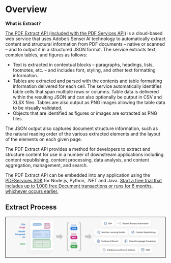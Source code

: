 # Overview
<p>

**What is Extract?**

[The PDF Extract API (included with the PDF Services API)](./howtos/extract-api.md) is a cloud-based web service that uses Adobe’s Sensei AI technology to automatically extract content and structural information from PDF documents – native or scanned – and to output it in a structured JSON format. The service extracts text, complex tables, and figures as follows:

- Text is extracted in contextual blocks – paragraphs, headings, lists, footnotes, etc. – and includes font, styling, and other text formatting information.
- Tables are extracted and parsed with the contents and table formatting information delivered for each cell. The service automatically identifies table cells that span multiple rows or columns. Table data is delivered within the resulting JSON and can also optionally be output in CSV and XLSX files. Tables are also output as PNG images allowing the table data to be visually validated.
- Objects that are identified as figures or images are extracted as PNG files.

The JSON output also captures document structure information, such as the natural reading order of the various extracted elements and the layout of the elements on each given page.

The PDF Extract API provides a method for developers to extract and structure content for use in a number of downstream applications including content republishing, content processing, data analysis, and content aggregation, management, and search.

The PDF Extract API can be embedded into any application using the [PDFServices SDK](../pdf-services-api/index.md) for Node.js, Python, .NET and Java. [Start a free trial that includes up to 1,000 free Document transactions or runs for 6 months, whichever occurs earlier.](https://www.adobe.com/go/dcsdks_credentials)

</p>

## Extract Process

![image](../images/extract_process_21.png)
